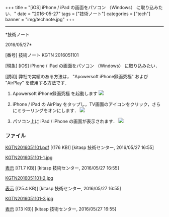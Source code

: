 ﻿+++
title = "[iOS] iPhone / iPad の画面をパソコン （Windows） に取り込みたい．"
date = "2016-05-27"
tags = ["技術ノート"]
categories = ["tech"]
banner = "img/technote.jpg"
+++

-----------------------------------------------------------------------------------------------------------------------------

*技術ノート

2016/05/27*


[番号]
技術ノート KGTN 2016051101

[現象]
[iOS] iPhone / iPad の画面をパソコン （Windows） に取り込みたい．

[説明]
弊社で実績のある方法は， "Apowersoft iPhone録画究極" および "AirPlay"
を使用する方法です．

1. Apowersoft iPhone録画究極 を起動します
![](http://techreport.kitasp.net/attachments/download/2608/KGTN2016051101-1.jpg)

2. iPhone / iPad の AirPlay
をタップし，TV画面のアイコンをクリック，さらにミラーリングをオンにします．
![](http://techreport.kitasp.net/attachments/download/2609/KGTN2016051101-2.jpg)

3. パソコン上に iPad / iPhone の画面が表示されます．
![](http://techreport.kitasp.net/attachments/download/2610/KGTN2016051101-3.jpg)


### ファイル

 
 


[KGTN2016051101.pdf](http://techreport.kitasp.net/attachments/download/2607/KGTN2016051101.pdf)
 [(176 KB)] [kitasp 技術センター, 2016/05/27
16:55]

[KGTN2016051101-1.jpg](http://techreport.kitasp.net/attachments/download/2608/KGTN2016051101-1.jpg)

[表示](http://techreport.kitasp.net/attachments/2608/KGTN2016051101-1.jpg "表示")
 [(11.7 KB)] [kitasp 技術センター, 2016/05/27
16:55]

[KGTN2016051101-2.jpg](http://techreport.kitasp.net/attachments/download/2609/KGTN2016051101-2.jpg)

[表示](http://techreport.kitasp.net/attachments/2609/KGTN2016051101-2.jpg "表示")
 [(25.4 KB)] [kitasp 技術センター, 2016/05/27
16:55]

[KGTN2016051101-3.jpg](http://techreport.kitasp.net/attachments/download/2610/KGTN2016051101-3.jpg)

[表示](http://techreport.kitasp.net/attachments/2610/KGTN2016051101-3.jpg "表示")
 [(13 KB)] [kitasp 技術センター, 2016/05/27
16:55]


 


 

